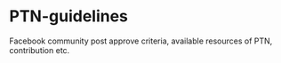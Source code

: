 # PTN-guidelines
Facebook community post approve criteria, available resources of PTN, contribution etc.
